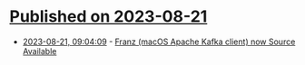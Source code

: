 # [Published on 2023-08-21](index.md)

* [2023-08-21, 09:04:09](https://lobste.rs/s/zgjqxv/franz_macos_apache_kafka_client_now) - [Franz (macOS Apache Kafka client) now Source Available](https://defn.io/2023/08/10/ann-franz-source-available/)
